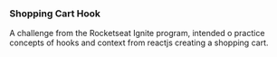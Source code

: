 ### Shopping Cart Hook

A challenge from the Rocketseat Ignite program, intended o practice concepts of hooks and context from reactjs creating a shopping cart.
